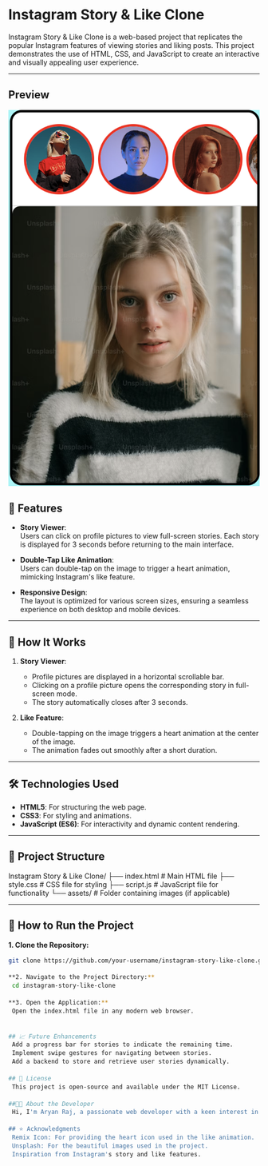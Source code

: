 # Instagram Story & Like Clone

Instagram Story & Like Clone is a web-based project that replicates the popular Instagram features of viewing stories and liking posts. This project demonstrates the use of HTML, CSS, and JavaScript to create an interactive and visually appealing user experience.

---

## Preview

![Instagram Story & Like Clone  Screenshot](assets/Screenshot.png)

## 🌟 Features

- **Story Viewer**:  
  Users can click on profile pictures to view full-screen stories. Each story is displayed for 3 seconds before returning to the main interface.

- **Double-Tap Like Animation**:  
  Users can double-tap on the image to trigger a heart animation, mimicking Instagram's like feature.

- **Responsive Design**:  
  The layout is optimized for various screen sizes, ensuring a seamless experience on both desktop and mobile devices.

---

## 📖 How It Works

1. **Story Viewer**:  
   - Profile pictures are displayed in a horizontal scrollable bar.  
   - Clicking on a profile picture opens the corresponding story in full-screen mode.  
   - The story automatically closes after 3 seconds.

2. **Like Feature**:  
   - Double-tapping on the image triggers a heart animation at the center of the image.  
   - The animation fades out smoothly after a short duration.

---

## 🛠️ Technologies Used

- **HTML5**: For structuring the web page.
- **CSS3**: For styling and animations.
- **JavaScript (ES6)**: For interactivity and dynamic content rendering.

---

## 📂 Project Structure
Instagram Story & Like Clone/ ├── index.html # Main HTML file ├── style.css # CSS file for styling ├── script.js # JavaScript file for functionality └── assets/ # Folder containing images (if applicable)


---

## 🚀 How to Run the Project

**1. Clone the Repository:**
   ```bash
   git clone https://github.com/your-username/instagram-story-like-clone.git

**2. Navigate to the Project Directory:**
    cd instagram-story-like-clone

**3. Open the Application:**
    Open the index.html file in any modern web browser.


## 📈 Future Enhancements
    Add a progress bar for stories to indicate the remaining time.
    Implement swipe gestures for navigating between stories.
    Add a backend to store and retrieve user stories dynamically.

## 📝 License
    This project is open-source and available under the MIT License.

##👨‍💻 About the Developer
    Hi, I'm Aryan Raj, a passionate web developer with a keen interest in building interactive and user-friendly web applications. Feel free to connect with me on LinkedIn or check out my other projects on GitHub.

## ⭐ Acknowledgments
    Remix Icon: For providing the heart icon used in the like animation.
    Unsplash: For the beautiful images used in the project.
    Inspiration from Instagram's story and like features.